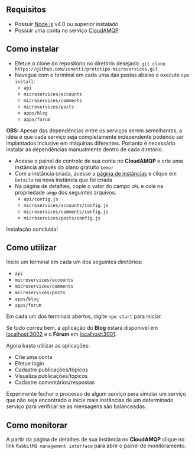 ## Requisitos

* Possuir [Node.js](https://nodejs.org/en/) v4.0 ou superior instalado
* Possuir uma conta no serviço [CloudAMQP](https://www.cloudamqp.com)

## Como instalar

* Efetue o clone do repositório no diretório desejado: `git clone https://github.com/zonetti/prototipo-microservicos.git`
* Navegue com o terminal em cada uma das pastas abaixo e execute `npm install`:
  * `api`
  * `microservices/accounts`
  * `microservices/comments`
  * `microservices/posts`
  * `apps/blog`
  * `apps/forum`

**OBS:** Apesar das dependências entre os serviços serem semelhantes, a idéia é que cada serviço seja completamente independente podendo ser implantados inclusive em máquinas diferentes. Portanto é necessário instalar as dependências manualmente dentro de cada diretório.

* Acesse o painel de controle de sua conta no **CloudAMQP** e crie uma instância através do plano gratuito `Lemur`
* Com a instância criada, acesse a [página de instâncias](https://customer.cloudamqp.com/instance) e clique em `Details` na nova instância que foi criada
* Na página de detalhes, copie o valor do campo `URL` e cole na propriedade `amqp` dos seguintes arquivos:
  * `api/config.js`
  * `microservices/accounts/config.js`
  * `microservices/comments/config.js`
  * `microservices/posts/config.js`

Instalação concluída!

## Como utilizar

Inicie um terminal em cada um dos seguintes diretórios:

* `api`
* `microservices/accounts`
* `microservices/comments`
* `microservices/posts`
* `apps/blog`
* `apps/forum`

Em cada um dos terminais abertos, digite `npm start` para iniciar.

Se tudo correu bem, a aplicação do **Blog** estará disponível em [localhost:3002](http://localhost:3002) e o **Fórum** em [localhost:3001](http://localhost:3001).

Agora basta utilizar as aplicações:

* Crie uma conta
* Efetue login
* Cadastre publicações/tópicos
* Visualiza publicações/tópicos
* Cadastre comentários/respostas

Experimente fechar o processo de algum serviço para simular um serviço que não seja encontrado e inicie mais instâncias de um determinado serviço para verificar se as mensagens são balanceadas.

## Como monitorar

A partir da página de detalhes de sua instância no **CloudAMQP** clique no link `RabbitMQ management interface` para abrir o painel de monitoramento.